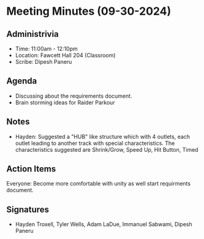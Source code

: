 # Meeting Minutes (09-30-2024)

## Administrivia
* Time: 11:00am - 12:10pm
* Location: Fawcett Hall 204 (Classroom)
* Scribe: Dipesh Paneru

## Agenda
* Discussing about the requirements document.
* Brain storming ideas for Raider Parkour

## Notes
* Hayden: Suggested a "HUB" like structure which with 4 outlets, each outlet leading to another track with special characteristics.
            The characteristics suggested are Shrink/Grow, Speed Up, Hit Button, Timed

## Action Items
Everyone: Become more comfortable with unity as well start requirments document.


## Signatures
* Hayden Troxell, Tyler Wells, Adam LaDue, Immanuel Sabwami, Dipesh Paneru
